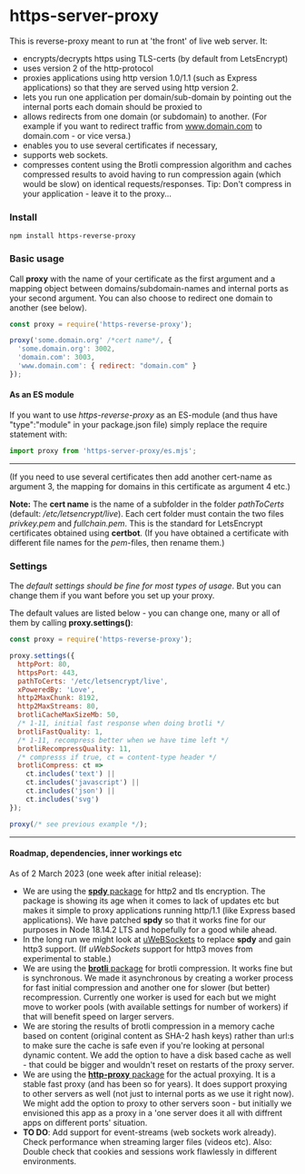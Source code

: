 # https-server-proxy

This is reverse-proxy meant to run at 'the front' of live web server. It:

* encrypts/decrypts https using TLS-certs (by default from LetsEncrypt)
* uses version 2 of the http-protocol
* proxies applications using http version 1.0/1.1 (such as Express applications) so that they are served using http version 2.
* lets you run one application per domain/sub-domain by pointing out the internal ports each domain should be proxied to
* allows redirects from one domain (or subdomain) to another. (For example if you want to redirect traffic from www.domain.com to domain.com - or vice versa.)
* enables you to use several certificates if necessary, 
* supports web sockets.
* compresses content using the Brotli compression algorithm and caches compressed results to avoid having to run compression again (which would be slow) on identical requests/responses. Tip: Don't compress in your application - leave it to the proxy...

### Install

```
npm install https-reverse-proxy
```

### Basic usage
Call **proxy** with the name of your certificate as the first argument and a mapping object between domains/subdomain-names and internal ports as your second argument. You can also choose to redirect one domain to another (see below).

```js
const proxy = require('https-reverse-proxy');

proxy('some.domain.org' /*cert name*/, {
  'some.domain.org': 3002,
  'domain.com': 3003,
  'www.domain.com': { redirect: "domain.com" }
});
```

#### As an ES module
If you want to use *https-reverse-proxy* as an ES-module (and thus have "type":"module" in your package.json file) simply replace the require statement with:

```js
import proxy from 'https-server-proxy/es.mjs';
```

---

(If you need to use several certificates then add another cert-name as argument 3, the mapping for domains in this certificate as argument 4 etc.)

**Note:** The **cert name** is the name of a subfolder in the folder *pathToCerts* (default: */etc/letsencrypt/live*). Each cert folder must contain the two files *privkey.pem* and *fullchain.pem*. This is the standard for LetsEncrypt certificates obtained using **certbot**. (If you have obtained a certificate with different file names for the *pem*-files, then rename them.)

### Settings
The *default settings should be fine for most types of usage*. But you can change them if you want before you set up your proxy.

The default values are listed below - you can change one, many or all of them by calling **proxy.settings()**:

```js
const proxy = require('https-reverse-proxy');

proxy.settings({
  httpPort: 80,
  httpsPort: 443,
  pathToCerts: '/etc/letsencrypt/live',
  xPoweredBy: 'Love',
  http2MaxChunk: 8192,
  http2MaxStreams: 80,
  brotliCacheMaxSizeMb: 50,
  /* 1-11, initial fast response when doing brotli */
  brotliFastQuality: 1,
  /* 1-11, recompress better when we have time left */
  brotliRecompressQuality: 11,
  /* compresss if true, ct = content-type header */
  brotliCompress: ct => 
    ct.includes('text') ||
    ct.includes('javascript') ||
    ct.includes('json') ||
    ct.includes('svg')
});

proxy(/* see previous example */);
```

---

#### Roadmap, dependencies, inner workings etc
As of 2 March 2023 (one week after initial release):
* We are using the [**spdy** package](https://www.npmjs.com/package/spdy) for http2 and tls encryption. The package is showing its age when it comes to lack of updates etc but makes it simple to proxy applications running http/1.1 (like Express based applications). We have patched **spdy** so that it works fine for our purposes in Node 18.14.2 LTS and hopefully for a good while ahead. 
* In the long run we might look at [uWeBSockets](https://github.com/uNetworking/uWebSockets.js) to replace **spdy** and gain http3 support. (If *uWebSockets* support for http3 moves from experimental to stable.)
* We are using the [**brotli** package](https://www.npmjs.com/package/brotli) for brotli compression. It works fine but is synchronous. We made it asynchronous by creating a worker process for fast initial compression and another one for slower (but better) recompression. Currently one worker is used for each but we might move to worker pools (with available settings for number of workers) if that will benefit speed on larger servers.
* We are storing the results of brotli compression in a memory cache based on content (original content as SHA-2 hash keys) rather than url:s to make sure the cache is safe even if you're looking at personal dynamic content. We add the option to have a disk based cache as well - that could be bigger and wouldn't reset on restarts of the proxy server.
* We are using the [**http-proxy** package](https://www.npmjs.com/package/http-proxy) for the actual proxying. It is a stable fast proxy (and has been so for years). It does support proxying to other servers as well (not just to internal ports as we use it right now). We might add the option to proxy to other servers soon - but initially we envisioned this app as a proxy in a 'one server does it all with diffrent apps on different ports' situation.
* **TO DO**: Add support for event-streams (web sockets work already). Check performance when streaming larger files (videos etc). Also: Double check that cookies and sessions work flawlessly in different environments.
